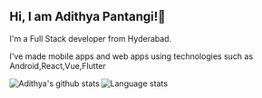<h2>Hi, I am Adithya Pantangi!👋</h2>

<p>I'm a Full Stack developer from Hyderabad.</p>

<p>I've made mobile apps and web apps using technologies such as Android,React,Vue,Flutter</p>



<img align="left" alt = "Adithya's github stats" src="https://github-readme-stats.vercel.app/api?username=Adi343&show_icons=true&theme=radical"/>

<img align="left" alt="Language stats" src="https://github-readme-stats.vercel.app/api/top-langs/?username=Adi343" />
